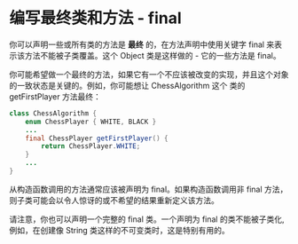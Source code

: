 # 编写最终类和方法 - final

你可以声明一些或所有类的方法是 **最终** 的，在方法声明中使用关键字 final 来表示该方法不能被子类覆盖。这个 Object 类是这样做的 - 它的一些方法是 final。

你可能希望做一个最终的方法，如果它有一个不应该被改变的实现，并且这个对象的一致状态是关键的。例如，你可能想让 ChessAlgorithm 这个  类的 getFirstPlayer 方法最终：

```java
class ChessAlgorithm {
    enum ChessPlayer { WHITE, BLACK }
    ...
    final ChessPlayer getFirstPlayer() {
        return ChessPlayer.WHITE;
    }
    ...
}
```

从构造函数调用的方法通常应该被声明为 final。如果构造函数调用非 final 方法，则子类可能会以令人惊讶的或不希望的结果重新定义该方法。

请注意，你也可以声明一个完整的 final 类。一个声明为 final 的类不能被子类化,例如，在创建像 String 类这样的不可变类时，这是特别有用的。
